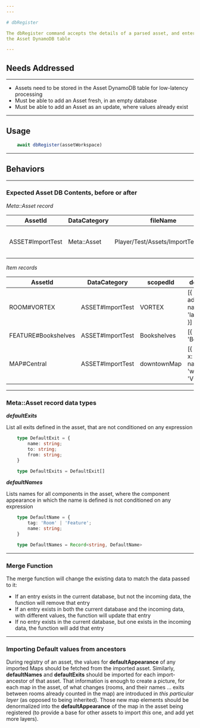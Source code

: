 ```yaml
---
---

# dbRegister

The dbRegister command accepts the details of a parsed asset, and enters them into
the Asset DynamoDB table

---
```


## Needs Addressed

---

- Assets need to be stored in the Asset DynamoDB table for low-latency processing
- Must be able to add an Asset fresh, in an empty database
- Must be able to add an Asset as an update, where values already exist


---

## Usage


```ts
    await dbRegister(assetWorkspace)
```

---

## Behaviors

---

### Expected Asset DB Contents, before or after

*Meta::Asset record*

| AssetId | DataCategory | fileName | translateFile | name | zone | defaultExits | defaultNames |
| --- | --- | --- | --- | --- | --- | --- | --- |
| ASSET#ImportTest | Meta::Asset | Player/Test/Assets/ImportTest.wml | Player/Test/Assets/ImportTest.json | ImportTest | Personal | [{ name: 'welcome', from: 'VORTEX', to: 'layerAWelcomeRoom' }] | { Welcome: 'Welcome', ... } |

*Item records*

| AssetId | DataCategory | scopedId | defaultAppearances |
| --- | --- | --- | --- |
| ROOM#VORTEX | ASSET#ImportTest | VORTEX | [{ render: [': test addition'], exits: [{ name: 'welcome', to: 'layerAWelcomeRoom' }] }]
| FEATURE#Bookshelves | ASSET#ImportTest | Bookshelves | [{ name: 'Bookshelves' }]
| MAP#Central | ASSET#ImportTest | downtownMap | [{ rooms: { VORTEX: { x: 0, y: 0 } }, exits: [{ name: 'vortex', from: 'welcome', to: 'VORTEX' }] }]

---

### Meta::Asset record data types

***defaultExits***

List all exits defined in the asset, that are not conditioned on any expression

```ts
    type DefaultExit = {
        name: string;
        to: string;
        from: string;
    }

    type DefaultExits = DefaultExit[]
```

***defaultNames***

Lists names for all components in the asset, where the component appearance in which the name is
defined is not conditioned on any expression

```ts
    type DefaultName = {
        tag: 'Room' | 'Feature';
        name: string;
    }

    type DefaultNames = Record<string, DefaultName>
```

---

### Merge Function

The merge function will change the existing data to match the data passed to it:

- If an entry exists in the current database, but not the incoming data, the function will remove that entry
- If an entry exists in both the current database and the incoming data, with different values, the function will update that entry
- If no entry exists in the current database, but one exists in the incoming data, the function will add that entry

---

### Importing Default values from ancestors

During registry of an asset, the values for **defaultAppearance** of any imported Maps should be fetched from the imported asset.
Similarly, **defaultNames** and **defaultExits** should be imported for each import-ancestor of that asset.  That information
is enough to create a picture, for each map in the asset, of what changes (rooms, and their names ... exits between rooms already
counted in the map) are introduced in *this particular layer* (as opposed to being inherited).  Those new map elements should
be denormalized into the **defaultAppearance** of the map in the asset being registered (to provide a base for other assets to
import *this* one, and add yet more layers).
